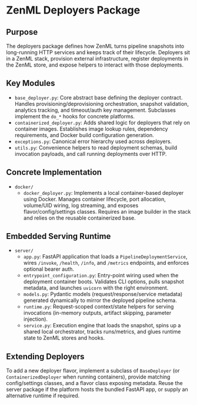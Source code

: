# ZenML Deployers Package

## Purpose
The deployers package defines how ZenML turns pipeline snapshots into long-running HTTP services and keeps track of their lifecycle. Deployers sit in a ZenML stack, provision external infrastructure, register deployments in the ZenML store, and expose helpers to interact with those deployments.

## Key Modules
- `base_deployer.py`: Core abstract base defining the deployer contract. Handles provisioning/deprovisioning orchestration, snapshot validation, analytics tracking, and timeout/auth key management. Subclasses implement the `do_*` hooks for concrete platforms.
- `containerized_deployer.py`: Adds shared logic for deployers that rely on container images. Establishes image lookup rules, dependency requirements, and Docker build configuration generation.
- `exceptions.py`: Canonical error hierarchy used across deployers.
- `utils.py`: Convenience helpers to read deployment schemas, build invocation payloads, and call running deployments over HTTP.

## Concrete Implementation
- `docker/`
  - `docker_deployer.py`: Implements a local container-based deployer using Docker. Manages container lifecycle, port allocation, volume/UID wiring, log streaming, and exposes flavor/config/settings classes. Requires an image builder in the stack and relies on the reusable containerized base.

## Embedded Serving Runtime
- `server/`
  - `app.py`: FastAPI application that loads a `PipelineDeploymentService`, wires `/invoke`, `/health`, `/info`, and `/metrics` endpoints, and enforces optional bearer auth.
  - `entrypoint_configuration.py`: Entry-point wiring used when the deployment container boots. Validates CLI options, pulls snapshot metadata, and launches `uvicorn` with the right environment.
  - `models.py`: Pydantic models (request/response/service metadata) generated dynamically to mirror the deployed pipeline schema.
  - `runtime.py`: Request-scoped context/state helpers for serving invocations (in-memory outputs, artifact skipping, parameter injection).
  - `service.py`: Execution engine that loads the snapshot, spins up a shared local orchestrator, tracks runs/metrics, and glues runtime state to ZenML stores and hooks.

## Extending Deployers
To add a new deployer flavor, implement a subclass of `BaseDeployer` (or `ContainerizedDeployer` when running containers), provide matching config/settings classes, and a flavor class exposing metadata. Reuse the server package if the platform hosts the bundled FastAPI app, or supply an alternative runtime if required.
